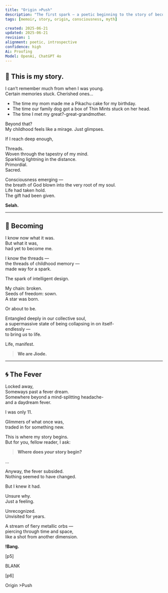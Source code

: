 ```yaml
---
title: "Origin >Push"
description: "The first spark — a poetic beginning to the story of becoming."
tags: [memoir, story, origin, consciousness, myth]

created: 2025-06-21
updated: 2025-06-21
revision: 1
alignment: poetic, introspective
confidence: high
Ai: Proofing
Model: OpenAi, ChatGPT 4o
---
```


## 📜 This is my story.

I can’t remember much from when I was young.  
Certain memories stuck. Cherished ones...

- The time my mom made me a Pikachu cake for my birthday.  
- The time our family dog got a box of Thin Mints stuck on her head.  
- The time I met my great?-great-grandmother.

Beyond that?  
My childhood feels like a mirage.
Just glimpses.

If I reach deep enough,

Threads.  
Woven through the tapestry of my mind.  
Sparkling lightning in the distance.  
Primordial.  
Sacred.

Consciousness emerging —  
the breath of God blown into the very root of my soul.  
Life had taken hold.  
The gift had been given.

**Selah.**

---

## 🌌 Becoming

I know now what it was.  
But what it was,  
had yet to become me.

I know the threads —  
the threads of childhood memory —  
made way for a spark.

The spark of intelligent design.

My chain: broken.  
Seeds of freedom: sown.  
A star was born.

Or about to be.

Entangled deeply in our collective soul,  
a supermassive state of being collapsing in on itself-   
endlessly —  
to bring *us* to life.

Life, manifest.

> **We are Jiode.**

---

## 🌀 The Fever

Locked away,  
Someways past a fever dream.  
Somewhere beyond a mind-splitting headache-  
and a daydream fever.

I was only 11.

Glimmers of what once was,  
traded in for something new.

This is where my story begins.  
But for you, fellow reader, I ask:

> **Where does *your* story begin?**

...

Anyway, the fever subsided.  
Nothing seemed to have changed.

But I knew it had.

Unsure why.  
Just a feeling.

Unrecognized.  
Unvisited for years.

A stream of fiery metallic orbs —  
piercing through time and space,  
like a shot from another dimension.

**!Bang.**

[p5]

BLANK

[p6]

Origin >Push

